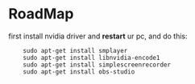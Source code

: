 # RoadMap

first install nvidia driver and **restart** ur pc, and do this:


        sudo apt-get install smplayer
        sudo apt-get install libnvidia-encode1
        sudo apt-get install simplescreenrecorder
        sudo apt-get install obs-studio
